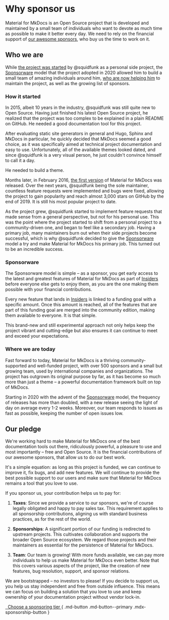 # Why sponsor us

Material for MkDocs is an Open Source project that is developed and maintained
by a small team of individuals who want to devote as much time as possible to
make it better every day. We need to rely on the financial support of
[our awesome sponsors][our sponsors], who buy us the time to work on it.

  [become a monthly sponsor]: sponsoring-tier.md
  [our sponsors]: our-sponsors.md
  [squidfunk's sponsor profile]: https://github.com/sponsors/squidfunk/

## Who we are

While [the project was started] by @squidfunk as a personal side project, the
[Sponsorware] model that the project adopted in 2020 allowed him to build a
small team of amazing individuals around him, [who are now helping him] to
maintain the project, as well as the growing list of sponsors.

  [the project was started]: #how-it-started
  [sponsorware]: #sponsorware
  [who are now helping him]: #where-we-are-today

### How it started

In 2015, albeit 10 years in the industry, @squidfunk was still quite new to
Open Source. Having just finished his latest Open Source project, he realized
that the project was too complex to be explained in a plain README on GitHub.
He needed a good documentation tool for this project.

After evaluating static site generators in general and Hugo, Sphinx and MkDocs
in particular, he quickly decided that MkDocs seemed a good choice, as it was
specifically aimed at technical project documentation and easy to use.
Unfortunately, all of the available themes looked dated, and since @squidfunk
is a very visual person, he just couldn't convince himself to call it a day.

He needed to build a theme.

Months later, in February 2016, [the first version] of Material for MkDocs was
released. Over the next years, @squidfunk being the sole maintainer, countless
feature requests were implemented and bugs were fixed, allowing the project to
gain popularity and reach almost 3,000 stars on GitHub by the end of 2019. It
is still his most popular project to date.

As the project grew, @squidfunk started to implement feature requests that made
sense from a general perspective, but not for his personal use. This was the
point where the project started to shift from a personal project to a
community-driven one, and began to feel like a secondary job. Having a primary
job, many maintainers burn out when their side projects become successful, which
is why @squidfunk decided to give the [Sponsorware] model a try and make
Material for MkDocs his primary job. This turned out to be an incredible success.

  [the first version]: https://github.com/squidfunk/mkdocs-material/releases/tag/0.1.0

### Sponsorware

The Sponsorware model is simple – as a sponsor, you get early access to the
latest and greatest features of Material for MkDocs as part of [Insiders] before
everyone else gets to enjoy them, as you are the one making them possible with
your financial contributions.

Every new feature that lands in [Insiders] is linked to a funding goal with a
specific amount. Once this amount is reached, all of the features that are part
of this funding goal are merged into the community edition, making them
available to everyone. It is that simple.

This brand-new and still experimental approach not only helps keep the project
vibrant and cutting-edge but also ensures it can continue to meet and exceed
your expectations.

  [Insiders]: index.md

### Where we are today

Fast forward to today, Material for MkDocs is a thriving community-supported
and well-funded project, with over 500 sponsors and a small but growing team,
used by international companies and organizations. The project has outgrown
its original purpose by far, as it has become so much more than just a theme –
a powerful documentation framework built on top of MkDocs.

Starting in 2020 with the advent of the [Sponsorware] model, the frequency of
releases has more than doubled, with a new release seeing the light of day on
average every 1-2 weeks. Moreover, our team responds to issues as fast as
possible, keeping the number of open issues low.

## Our pledge

We're working hard to make Material for MkDocs one of the best documentation
tools out there, ridiculously powerful, a pleasure to use and most importantly –
free and Open Source. It is the financial contributions of our awesome sponsors,
that allow us to do our best work.

It's a simple equation: as long as this project is funded, we can continue to
improve it, fix bugs, and add new features. We will continue to provide the
best possible support to our users and make sure that Material for MkDocs
remains a tool that you love to use.

If you sponsor us, your contribution helps us to pay for:

1.  __Taxes__: Since we provide a service to our sponsors, we're of course
    legally obligated and happy to pay sales tax. This requirement applies to
    all sponsorship contributions, aligning us with standard business practices,
    as for the rest of the world.

2.  __Sponsorships__: A significant portion of our funding is redirected to
    upstream projects. This cultivates collaboration and supports the broader
    Open Source ecosystem. We regard those projects and their maintainers as
    essential for the persistence of Material for MkDocs.

3.  __Team__: Our team is growing! With more funds available, we can pay more
    individuals to help us make Material for MkDocs even better. Note that this
    covers various aspects of the project, like the creation of new features,
    bug resolution, support, and sponsor relations.

We are bootstrapped – no investors to please! If you decide to support us, you
help us stay independent and free from outside influence. This means we can
focus on building a solution that you love to use and keep ownership of your
documentation project without vendor lock-in.

[&nbsp; Choose a sponsoring tier <span class="mdx-sponsorship-count" data-mdx-component="sponsorship-count"></span>][sponsoring-tiers]{ .md-button .md-button--primary .mdx-sponsorship-button }

  [sponsoring-tiers]: sponsoring-tiers.md
